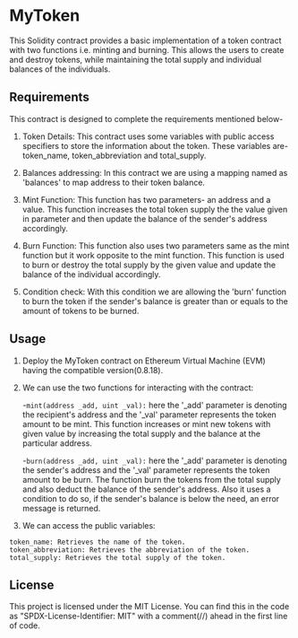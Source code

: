 # MyToken
This Solidity contract provides a basic implementation of a token contract with two functions i.e. minting and burning. This allows the users to create and destroy tokens, while maintaining the total supply and individual balances of the individuals.

## Requirements
This contract is designed to complete the requirements mentioned below-

1. Token Details: This contract uses some variables with public access specifiers to store the information about the token. These variables are- token_name, token_abbreviation and total_supply.

2. Balances addressing: In this contract we are using a mapping named as 'balances' to map address to their token balance.

3. Mint Function: This function has two parameters- an address and a value. This function increases the total token supply the the value given in parameter and then update the balance of the sender's address accordingly.

4. Burn Function: This function also uses two parameters same as the mint function but it work opposite to the mint function. This function is used to burn or destroy the total supply by  the given value and update the balance of the individual accordingly.

5. Condition check: With this condition we are allowing the 'burn' function to burn the token if the sender's balance is greater than or equals to the amount of tokens to be burned. 
   
## Usage
   1. Deploy the MyToken contract on  Ethereum Virtual Machine (EVM) having the compatible version(0.8.18).

   2. We can use the two functions for interacting with the contract:
      
       -`mint(address _add, uint _val):` here the '_add' parameter is denoting the recipient's address and the '_val' parameter represents the token amount to be mint. This function increases or mint new tokens with given value by increasing the total supply and the balance at the particular address.

       -`burn(address _add, uint _val):` here the '_add' parameter is denoting the sender's address and the '_val' parameter represents the token amount to be burn. The function burn the tokens from the total supply and also deduct the balance of the sender's address. Also it uses a condition to do so, if the sender's balance is below the need, an error message is returned.

   3. We can access the public variables:

    token_name: Retrieves the name of the token.
    token_abbreviation: Retrieves the abbreviation of the token.
    total_supply: Retrieves the total supply of the token.

## License
This project is licensed under the MIT License. You can find this in the code as "SPDX-License-Identifier: MIT" with a comment(//) ahead  in the first line of code.
